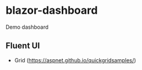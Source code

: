 # blazor-dashboard
Demo dashboard


## Fluent UI

- Grid (https://aspnet.github.io/quickgridsamples/)

